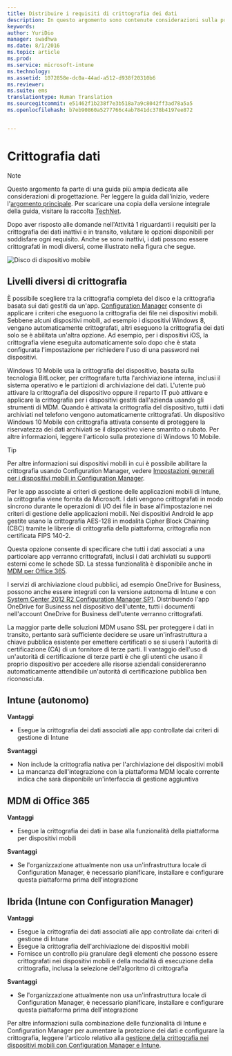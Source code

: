 ```yaml
---
title: Distribuire i requisiti di crittografia dei dati
description: In questo argomento sono contenute considerazioni sulla progettazione della crittografia dei dati nei dispositivi mobili. Questo argomento fa parte di una serie di articoli dedicati a considerazioni sulla progettazione della gestione di dispositivi mobili.
keywords: 
author: YuriDio
manager: swadhwa
ms.date: 8/1/2016
ms.topic: article
ms.prod: 
ms.service: microsoft-intune
ms.technology: 
ms.assetid: 1072858e-dc0a-44ad-a512-d938f20310b6
ms.reviewer: 
ms.suite: ems
translationtype: Human Translation
ms.sourcegitcommit: e51462f1b238f7e3b518a7a9c8042ff3ad78a5a5
ms.openlocfilehash: b7eb90860a5277766c4ab7841dc378b4197ee872


---
```


# Crittografia dati

>[!NOTE]
>Questo argomento fa parte di una guida più ampia dedicata alle considerazioni di progettazione. Per leggere la guida dall'inizio, vedere l'[argomento principale](mdm-design-considerations-guide.md). Per scaricare una copia della versione integrale della guida, visitare la raccolta [TechNet](https://gallery.technet.microsoft.com/Mobile-Device-Management-7d401582).

Dopo aver risposto alle domande nell'Attività 1 riguardanti i requisiti per la crittografia dei dati inattivi e in transito, valutare le opzioni disponibili per soddisfare ogni requisito. Anche se sono inattivi, i dati possono essere crittografati in modi diversi, come illustrato nella figura che segue.

![Disco di dispositivo mobile](./media/MDM_Figure_09.png)

## Livelli diversi di crittografia

È possibile scegliere tra la crittografia completa del disco e la crittografia basata sui dati gestiti da un'app. [Configuration Manager](https://technet.microsoft.com/library/dn919655.aspx) consente di applicare i criteri che eseguono la crittografia dei file nei dispositivi mobili. Sebbene alcuni dispositivi mobili, ad esempio i dispositivi Windows 8, vengano automaticamente crittografati, altri eseguono la crittografia dei dati solo se è abilitata un'altra opzione. Ad esempio, per i dispositivi iOS, la crittografia viene eseguita automaticamente solo dopo che è stata configurata l'impostazione per richiedere l'uso di una password nei dispositivi. 

Windows 10 Mobile usa la crittografia del dispositivo, basata sulla tecnologia BitLocker, per crittografare tutta l'archiviazione interna, inclusi il sistema operativo e le partizioni di archiviazione dei dati. L'utente può attivare la crittografia del dispositivo oppure il reparto IT può attivare e applicare la crittografia per i dispositivi gestiti dall'azienda usando gli strumenti di MDM. Quando è attivata la crittografia del dispositivo, tutti i dati archiviati nel telefono vengono automaticamente crittografati. Un dispositivo Windows 10 Mobile con crittografia attivata consente di proteggere la riservatezza dei dati archiviati se il dispositivo viene smarrito o rubato. Per altre informazioni, leggere l'articolo sulla protezione di Windows 10 Mobile.

>[!TIP] 
> Per altre informazioni sui dispositivi mobili in cui è possibile abilitare la crittografia usando Configuration Manager, vedere [Impostazioni generali per i dispositivi mobili in Configuration Manager](https://technet.microsoft.com/library/dn376523.aspx).

Per le app associate ai criteri di gestione delle applicazioni mobili di Intune, la crittografia viene fornita da Microsoft. I dati vengono crittografati in modo sincrono durante le operazioni di I/O dei file in base all'impostazione nei criteri di gestione delle applicazioni mobili. Nei dispositivi Android le app gestite usano la crittografia AES-128 in modalità Cipher Block Chaining (CBC) tramite le librerie di crittografia della piattaforma, crittografia non certificata FIPS 140-2. 

Questa opzione consente di specificare che tutti i dati associati a una particolare app verranno crittografati, inclusi i dati archiviati su supporti esterni come le schede SD. La stessa funzionalità è disponibile anche in [MDM per Office 365](https://technet.microsoft.com/library/ms.o365.cc.devicepolicysupporteddevice.aspx). 

I servizi di archiviazione cloud pubblici, ad esempio OneDrive for Business, possono anche essere integrati con la versione autonoma di Intune e con [System Center 2012 R2 Configuration Manager SP1](https://technet.microsoft.com/library/mt131422.aspx). Distribuendo l'app OneDrive for Business nel dispositivo dell'utente, tutti i documenti nell'account OneDrive for Business dell'utente verranno crittografati. 

La maggior parte delle soluzioni MDM usano SSL per proteggere i dati in transito, pertanto sarà sufficiente decidere se usare un'infrastruttura a chiave pubblica esistente per emettere certificati o se si userà l'autorità di certificazione (CA) di un fornitore di terze parti. Il vantaggio dell'uso di un'autorità di certificazione di terze parti è che gli utenti che usano il proprio dispositivo per accedere alle risorse aziendali considereranno automaticamente attendibile un'autorità di certificazione pubblica ben riconosciuta. 

## Intune (autonomo)

**Vantaggi** 

- Esegue la crittografia dei dati associati alle app controllate dai criteri di gestione di Intune

**Svantaggi** 

- Non include la crittografia nativa per l'archiviazione dei dispositivi mobili
- La mancanza dell'integrazione con la piattaforma MDM locale corrente indica che sarà disponibile un'interfaccia di gestione aggiuntiva

## MDM di Office 365

**Vantaggi**

- Esegue la crittografia dei dati in base alla funzionalità della piattaforma per dispositivi mobili

**Svantaggi**

- Se l'organizzazione attualmente non usa un'infrastruttura locale di Configuration Manager, è necessario pianificare, installare e configurare questa piattaforma prima dell'integrazione

## Ibrida (Intune con Configuration Manager)

**Vantaggi**

- Esegue la crittografia dei dati associati alle app controllate dai criteri di gestione di Intune
- Esegue la crittografia dell'archiviazione dei dispositivi mobili
- Fornisce un controllo più granulare degli elementi che possono essere crittografati nei dispositivi mobili e della modalità di esecuzione della crittografia, inclusa la selezione dell'algoritmo di crittografia

**Svantaggi**

- Se l'organizzazione attualmente non usa un'infrastruttura locale di Configuration Manager, è necessario pianificare, installare e configurare questa piattaforma prima dell'integrazione

Per altre informazioni sulla combinazione delle funzionalità di Intune e Configuration Manager per aumentare la protezione dei dati e configurare la crittografia, leggere l'articolo relativo alla [gestione della crittografia nei dispositivi mobili con Configuration Manager e Intune](http://blogs.technet.com/b/pauljones/archive/2014/08/04/managing-encryption-on-mobile-devices-with-configuration-manager-and-intune.aspx).



<!--HONumber=Aug16_HO1-->


